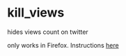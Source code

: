 # kill_views
 hides views count on twitter

 only works in Firefox. Instructions [here](https://extensionworkshop.com/documentation/develop/temporary-installation-in-firefox/)
